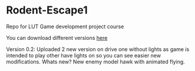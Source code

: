 # Rodent-Escape1
 Repo for LUT Game development project course

 You can download different versions [here](https://drive.google.com/drive/folders/1azWPH_pIacfNtv4SfGLxpjTJ7MHYz9L2?usp=sharing)

 Version 0.2:
  Uploaded 2 new version on drive one without lights as game is intended to play other have lights on so you can see easier new modifications.
  Whats new?
   New enemy model hawk with animated flying.
